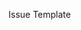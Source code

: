 Issue Template
<Title>: <One line description>

Description: <Describe the issue. Please be detailed.
If a feature request, please describe the desired behaviour, what 
scenario it enables and how it would be used.>

[optional Relevant Links: <Any extra documentation required to 
understand what is asked.>]

Bug Template
<Title>: <One line description>

What issue is being seen? Describe what should be happening instead of 
the bug, ex not a crash, a value should be returned, etc.

Repro steps: <Include sample requests, environment, etc All data 
required to reproduce the bug.>

Note: The [envoy_collect tool](https://github.com/envoyproxy/envoy/blob/master/tools/envoy_collect/README.md)
gathers a tarball with debug logs, config and the following admin 
endpoints: /stats, /clusters and /server_info. Please note if there are
privacy concerns, sanitize the data prior to sharing the tarball/pasting. 

Admin and Stats Output: <Include the admin output for the following
endpoints: /stats, /clusters, /routes, /server_info. For more 
information, refer to the [admin endpoint documentation.]
(https://envoyproxy.github.io/envoy/operations/admin.html)>

Config:<Include the config used to configure Envoy.>

Logs:<Include the access logs and the envoy logs>

Call Stack:<If the envoy binary is crashing, a call stack is required.
Please refer to the [Bazel Stack trace documentation]
(https://github.com/envoyproxy/envoy/tree/master/bazel#stack-trace-symbol-resolution) >
